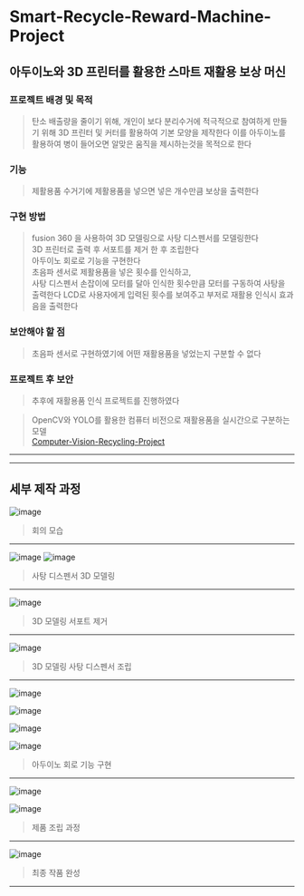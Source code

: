 # Smart-Recycle-Reward-Machine-Project
## 아두이노와 3D 프린터를 활용한 스마트 재활용 보상 머신

### 프로젝트 배경 및 목적   
> 탄소 배출량을 줄이기 위해, 개인이 보다 분리수거에 적극적으로 참여하게 만들기 위해 3D 프린터 및 커터를 활용하여 기본 모양을 제작한다
> 이를 아두이노를 활용하여 병이 들어오면 알맞은 움직을 제시하는것을 목적으로 한다     

### 기능   
> 제활용품 수거기에 제활용품을 넣으면 넣은 개수만큼 보상을 출력한다

### 구현 방법
> fusion 360 을 사용하여 3D 모델링으로 사탕 디스펜서를 모델링한다     
> 3D 프린터로 출력 후 서포트를 제거 한 후 조립한다      
> 아두이노 회로로 기능을 구현한다      
> 초음파 센서로 제활용품을 넣은 횟수를 인식하고,     
> 사탕 디스펜서 손잡이에 모터를 달아 인식한 횟수만큼 모터를 구동하여 사탕을 출력한다
> LCD로 사용자에게 입력된 횟수를 보여주고 부저로 재활용 인식시 효과음을 출력한다        

### 보안해야 할 점
> 초음파 센서로 구현하였기에 어떤 재활용품을 넣었는지 구분할 수 없다

### 프로젝트 후 보안
> 추후에 재활용품 인식 프로젝트를 진행하였다       

> OpenCV와 YOLO를 활용한 컴퓨터 비전으로 재활용품을 실시간으로 구분하는 모델       
> [Computer-Vision-Recycling-Project](https://github.com/tina908/Computer-Vision-Recycling-Project)


***
***
## 세부 제작 과정


![image](https://github.com/tina908/Smart-Recycle-Reward-Machine-Project/assets/68736697/61568ecb-3a4c-4be1-9448-10721461d347)
> 회의 모습

***

![image](https://github.com/tina908/Smart-Recycle-Reward-Machine-Project/assets/68736697/eb7c1e2a-383c-4cea-8241-02679d9db7f3)
![image](https://github.com/tina908/Smart-Recycle-Reward-Machine-Project/assets/68736697/475a27e3-32ef-4f80-93be-a73dae161e1b)
> 사탕 디스펜서 3D 모델링   

***

![image](https://github.com/tina908/Smart-Recycle-Reward-Machine-Project/assets/68736697/56d44f74-a9f3-4fd6-ae58-f8a3d8af684e)
> 3D 모델링 서포트 제거    

***

![image](https://github.com/tina908/Smart-Recycle-Reward-Machine-Project/assets/68736697/4b36f5c4-d889-43c8-b2e1-d0348a64adfd)

> 3D 모델링 사탕 디스펜서 조립    

***


![image](https://github.com/tina908/Smart-Recycle-Reward-Machine-Project/assets/68736697/209b737a-d622-4920-aff1-1b5e0b0010fc)

![image](https://github.com/tina908/Smart-Recycle-Reward-Machine-Project/assets/68736697/e8e07667-e1e3-4b54-937c-86327db04cfa)

![image](https://github.com/tina908/Smart-Recycle-Reward-Machine-Project/assets/68736697/45167251-5d9b-4b5f-874e-e56a8203a8d2)

![image](https://github.com/tina908/Smart-Recycle-Reward-Machine-Project/assets/68736697/40d51618-37d1-40a1-8fc1-d1261a02970e)
> 아두이노 회로 기능 구현       

***

![image](https://github.com/tina908/Smart-Recycle-Reward-Machine-Project/assets/68736697/1cb2b6c1-5f3d-4f6d-81e8-6ae730140c03)

![image](https://github.com/tina908/Smart-Recycle-Reward-Machine-Project/assets/68736697/7dfd43fc-121d-4875-89da-92c97316cac3)

> 제품 조립 과정    

***

![image](https://github.com/tina908/Smart-Recycle-Reward-Machine-Project/assets/68736697/51cc689a-9e9d-43f5-8b22-de094d460174)
> 최종 작품 완성       

***








